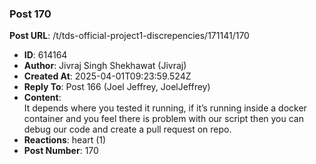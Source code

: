 ### Post 170
**Post URL**: /t/tds-official-project1-discrepencies/171141/170
- **ID**: 614164
- **Author**: Jivraj Singh Shekhawat (Jivraj)
- **Created At**: 2025-04-01T09:23:59.524Z
- **Reply To**: Post 166 (Joel Jeffrey, JoelJeffrey)
- **Content**:  
  It depends where you tested it running, if it’s running inside a docker container and you feel there is problem with our script then you can debug our code and create a pull request on repo.
- **Reactions**: heart (1)
- **Post Number**: 170

